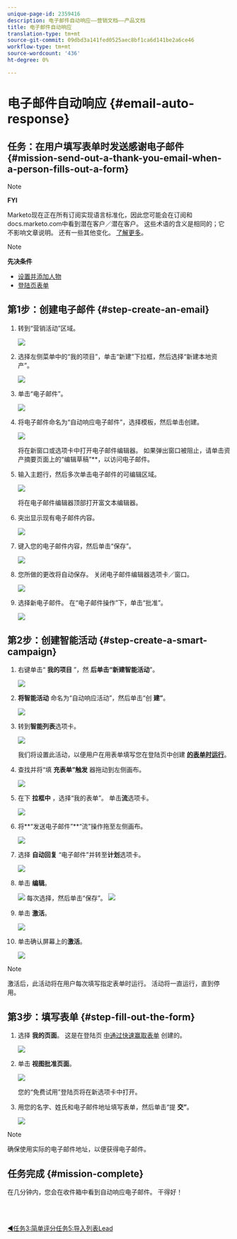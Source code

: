 ```yaml
---
unique-page-id: 2359416
description: 电子邮件自动响应——营销文档——产品文档
title: 电子邮件自动响应
translation-type: tm+mt
source-git-commit: 09dbd3a141fed0525aec8bf1ca6d141be2a6ce46
workflow-type: tm+mt
source-wordcount: '436'
ht-degree: 0%

---
```



# 电子邮件自动响应 {#email-auto-response}

## 任务：在用户填写表单时发送感谢电子邮件 {#mission-send-out-a-thank-you-email-when-a-person-fills-out-a-form}

>[!NOTE]
>
>**FYI**
>
>Marketo现在正在所有订阅实现语言标准化，因此您可能会在订阅和docs.marketo.com中看到潜在客户／潜在客户。 这些术语的含义是相同的；它不影响文章说明。 还有一些其他变化。 [了解更多](http://docs.marketo.com/display/DOCS/Updates+to+Marketo+Terminology)。

>[!NOTE]
>
>**先决条件**
>
>* [设置并添加人物](get-set-up-and-add-a-person.md)
>* [登陆页表单](landing-page-with-a-form.md)

>



## 第1步：创建电子邮件 {#step-create-an-email}

1. 转到“营销活动”区域。

   ![](assets/one-2.png)

1. 选择左侧菜单中的“我的项目”，单击“新建”下拉框，然后选择“新建本地资产”。

   ![](assets/two-3.png)

1. 单击“电子邮件”。

   ![](assets/three-2.png)

1. 将电子邮件命名为“自动响应电子邮件”，选择模板，然后单击创建。

   ![](assets/four-1.png)

   将在新窗口或选项卡中打开电子邮件编辑器。 如果弹出窗口被阻止，请单击资产摘要页面上的“编辑草稿”**，以访问电子邮件。

1. 输入主题行，然后多次单击电子邮件的可编辑区域。

   ![](assets/five-2.png)

   将在电子邮件编辑器顶部打开富文本编辑器。

1. 突出显示现有电子邮件内容。

   ![](assets/six-2.png)

1. 键入您的电子邮件内容，然后单击“保存”。

   ![](assets/seven-2.png)

1. 您所做的更改将自动保存。 关闭电子邮件编辑器选项卡／窗口。

   ![](assets/eight-1.png)

1. 选择新电子邮件。 在“电子邮件操作”下，单击“批准”。

   ![](assets/image2014-9-24-11-3a55-3a16.png)

## 第2步：创建智能活动 {#step-create-a-smart-campaign}

1. 右键单击“ **我的项目** ”，然 **后单击“新建智能活动**”。

   ![](assets/image2014-9-24-11-3a56-3a13.png)

1. **将智能活动** 命名为“自动响应活动”，然后单击“创 **建”**。

   ![](assets/image2014-9-24-11-3a56-3a25.png)

1. 转到**智能列表**选项卡。

   ![](assets/image2014-9-24-11-3a56-3a38.png)

   我们将设置此活动，以便用户在用表单填写您在登陆页中创建 [**的表单时运行**](landing-page-with-a-form.md)。

1. 查找并将“填 **充表单”触发** 器拖动到左侧画布。

   ![](assets/image2014-9-24-11-3a57-3a18.png)

1. 在下 **拉框中** ，选择“我的表单”。 单击**流**选项卡。

   ![](assets/image2014-9-24-11-3a57-3a29.png)

1. 将**“发送电子邮件”**“流”操作拖至左侧画布。

   ![](assets/image2014-9-24-11-3a57-3a41.png)

1. 选择 **自动回复** “电子邮件”并转至**计划**选项卡。

   ![](assets/image2014-9-24-11-3a57-3a53.png)

1. 单击 **编辑**。

   ![](assets/8.png)
每次选择，然后单击“保存”。
   ![](assets/9.png)

1. 单击 **激活**。

   ![](assets/10.png)

1. 单击确认屏幕上的**激活**。

   ![](assets/11.png)

>[!NOTE]
>
>激活后，此活动将在用户每次填写指定表单时运行。 活动将一直运行，直到停用。

## 第3步：填写表单 {#step-fill-out-the-form}

1. 选择 **我的页面**。 这是在登陆页 [中通过快速赢取表单](landing-page-with-a-form.md) 创建的。

   ![](assets/image2014-9-24-12-3a0-3a8.png)

1. 单击 **视图批准页面**。

   ![](assets/image2014-9-24-12-3a0-3a18.png)

   您的“免费试用”登陆页将在新选项卡中打开。

1. 用您的名字、姓氏和电子邮件地址填写表单，然后单击“提 **交”**。

   ![](assets/image2014-9-24-12-3a0-3a28.png)

>[!NOTE]
>
>确保使用实际的电子邮件地址，以便获得电子邮件。

## 任务完成 {#mission-complete}

在几分钟内，您会在收件箱中看到自动响应电子邮件。 干得好！

<br> 

[◄任务3:简单评分](simple-scoring.md)[任务5:导入列表Lead](import-a-list-of-people.md)